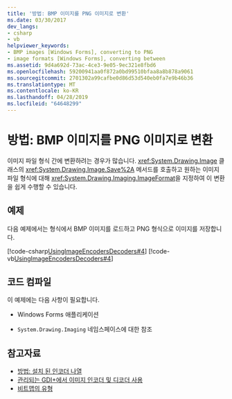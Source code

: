 ```yaml
---
title: '방법: BMP 이미지를 PNG 이미지로 변환'
ms.date: 03/30/2017
dev_langs:
- csharp
- vb
helpviewer_keywords:
- BMP images [Windows Forms], converting to PNG
- image formats [Windows Forms], converting between
ms.assetid: 9d4a692d-73ac-4ce3-9e05-9ec321e8fbd6
ms.openlocfilehash: 59200941aa0f872a0bd99510bfaa8a8b878a9061
ms.sourcegitcommit: 2701302a99cafbe0d86d53d540eb0fa7e9b46b36
ms.translationtype: MT
ms.contentlocale: ko-KR
ms.lasthandoff: 04/28/2019
ms.locfileid: "64648299"
---
```

# <a name="how-to-convert-a-bmp-image-to-a-png-image"></a>방법: BMP 이미지를 PNG 이미지로 변환
이미지 파일 형식 간에 변환하려는 경우가 많습니다. <xref:System.Drawing.Image> 클래스의 <xref:System.Drawing.Image.Save%2A> 메서드를 호출하고 원하는 이미지 파일 형식에 대해 <xref:System.Drawing.Imaging.ImageFormat>을 지정하여 이 변환을 쉽게 수행할 수 있습니다.  
  
## <a name="example"></a>예제  
 다음 예제에서는 형식에서 BMP 이미지를 로드하고 PNG 형식으로 이미지를 저장합니다.  
  
 [!code-csharp[UsingImageEncodersDecoders#4](~/samples/snippets/csharp/VS_Snippets_Winforms/UsingImageEncodersDecoders/CS/Form1.cs#4)]
 [!code-vb[UsingImageEncodersDecoders#4](~/samples/snippets/visualbasic/VS_Snippets_Winforms/UsingImageEncodersDecoders/VB/Form1.vb#4)]  
  
## <a name="compiling-the-code"></a>코드 컴파일  
 이 예제에는 다음 사항이 필요합니다.  
  
- Windows Forms 애플리케이션  
  
- `System.Drawing.Imaging` 네임스페이스에 대한 참조  
  
## <a name="see-also"></a>참고자료

- [방법: 설치 된 인코더 나열](how-to-list-installed-encoders.md)
- [관리되는 GDI+에서 이미지 인코더 및 디코더 사용](using-image-encoders-and-decoders-in-managed-gdi.md)
- [비트맵의 유형](types-of-bitmaps.md)
